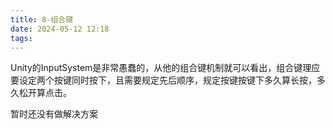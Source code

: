 ```yaml
---
title: 8-组合键
date: 2024-05-12 12:18
tags:
---
```

Unity的InputSystem是非常愚蠢的，从他的组合键机制就可以看出，组合键理应要设定两个按键同时按下，且需要规定先后顺序，规定按键按键下多久算长按，多久松开算点击。

暂时还没有做解决方案
